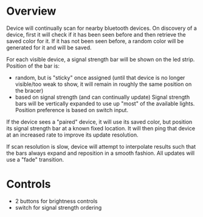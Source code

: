 # Overview
Device will continually scan for nearby bluetooth devices. On discovery of a device, first it will check if it has been seen before and then retrieve the saved color for it. If it has not been seen before, a random color will be generated for it and will be saved.

For each visible device, a signal strength bar will be shown on the led strip. Position of the bar is:
 - random, but is "sticky" once assigned (until that device is no longer visible/too weak to show, it will remain in roughly the same position on the bracer)
 - based on signal strength (and can continually update)
Signal strength bars will be vertically expanded to use up "most" of the available lights. Position preference is based on switch input.

If the device sees a "paired" device, it will use its saved color, but position its signal strength bar at a known fixed location. It will then ping that device at an increased rate to improve its update resolution.

If scan resolution is slow, device will attempt to interpolate results such that the bars always expand and reposition in a smooth fashion. All updates will use a "fade" transition.

# Controls
- 2 buttons for brightness controls
- switch for signal strength ordering

